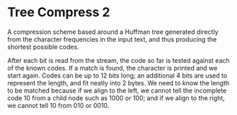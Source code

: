 # Tree Compress 2

A compression scheme based around a Huffman tree generated directly from the character frequencies in the input text, and thus producing the shortest
possible codes.

After each bit is read from the stream, the code so far is tested against each of the known codes.  If a match is found, the character is printed and
we start again.  Codes can be up to 12 bits long; an additional 4 bits are used to represent the length, and fit neatly into 2 bytes.  We need to
know the length to be matched because if we align to the left, we cannot tell the incomplete code 10 from a child node such as 1000 or 100; and if
we align to the right, we cannot tell 10 from 010 or 0010.


